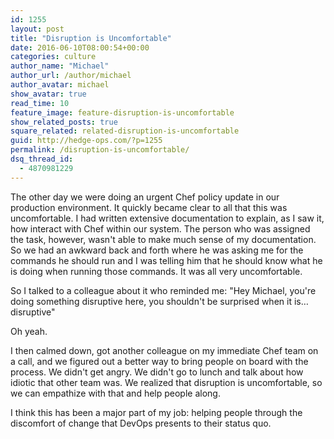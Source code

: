 ```yaml
---
id: 1255
layout: post
title: "Disruption is Uncomfortable"
date: 2016-06-10T08:00:54+00:00
categories: culture
author_name: "Michael"
author_url: /author/michael
author_avatar: michael
show_avatar: true
read_time: 10
feature_image: feature-disruption-is-uncomfortable
show_related_posts: true
square_related: related-disruption-is-uncomfortable
guid: http://hedge-ops.com/?p=1255
permalink: /disruption-is-uncomfortable/
dsq_thread_id:
  - 4870981229
---
```

The other day we were doing an urgent Chef policy update in our production environment. It quickly became clear to all that this was uncomfortable. I had written extensive documentation to explain, as I saw it, how interact with Chef within our system. The person who was assigned the task, however, wasn't able to make much sense of my documentation. So we had an awkward back and forth where he was asking me for the commands he should run and I was telling him that he should know what he is doing when running those commands. It was all very uncomfortable.

So I talked to a colleague about it who reminded me: "Hey Michael, you're doing something disruptive here, you shouldn't be surprised when it is&#8230;disruptive"

Oh yeah.

I then calmed down, got another colleague on my immediate Chef team on a call, and we figured out a better way to bring people on board with the process. We didn't get angry. We didn't go to lunch and talk about how idiotic that other team was. We realized that disruption is uncomfortable, so we can empathize with that and help people along.

I think this has been a major part of my job: helping people through the discomfort of change that DevOps presents to their status quo.